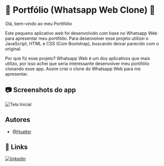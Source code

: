 ﻿
# 📝 Portfólio (Whatsapp Web Clone) 📝

Olá, bem-vindo ao meu Portifólio

Este pequeno aplicativo web foi desenvolvido com base no Whatsapp Web para apresentar meu portifólio.
Para desenvolver esse projeto utilizei o JavaScript, HTML e CSS  (Com Bootstrap), buscando deixar parecido com o original.

Por que fiz esse projeto?
Whatsapp Web é um dos aplicativos que mais utilizo, por isso achei que seria interessante desenvolver meu portifólio clonando esse app.
Assim criei o clone do Whatsapp Web para me apresentar.

## 📷 Screenshots do app

![Tela Inicial](https://cdn.discordapp.com/attachments/654854693826199552/1234660403892715530/Opera_Instantaneo_2024-04-29_210630_26.211.254.70.png?ex=66318a9b&is=6630391b&hm=73eb508ecdd011108c632900c37e8371eac8164b3e38e8c659959a3aa04dc094&)

## Autores

- [@Hualter](https://github.com/Hualter)

## 🔗 Links
[![linkedin](https://img.shields.io/badge/linkedin-0A66C2?style=for-the-badge&logo=linkedin&logoColor=white)](https://www.linkedin.com/hualter)

